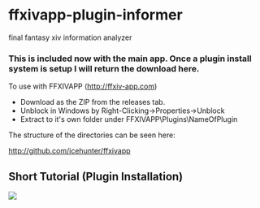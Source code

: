ffxivapp-plugin-informer
========================

final fantasy xiv information analyzer

### This is included now with the main app. Once a plugin install system is setup I will return the download here.

To use with FFXIVAPP (http://ffxiv-app.com)

* Download as the ZIP from the releases tab.
* Unblock in Windows by Right-Clicking->Properties->Unblock
* Extract to it's own folder under FFXIVAPP\Plugins\NameOfPlugin

The structure of the directories can be seen here:

http://github.com/icehunter/ffxivapp

## Short Tutorial (Plugin Installation)
<a href="http://youtu.be/o2WQSQk-a6E" target="_blank">
    <img src="http://i1.ytimg.com/vi/o2WQSQk-a6E/mqdefault.jpg" />
</a>

